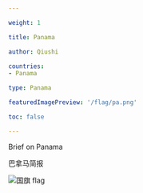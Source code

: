 ```yaml
---

weight: 1

title: Panama

author: Qiushi 

countries: 
- Panama

type: Panama

featuredImagePreview: '/flag/pa.png'

toc: false 

---
```


Brief on Panama

巴拿马简报 

<!--more-->

![国旗 flag](/flag/pa.png)